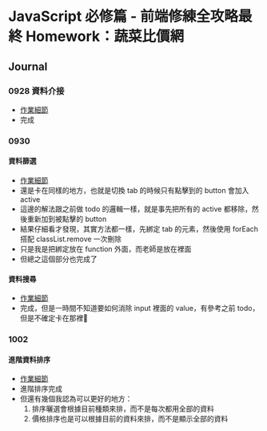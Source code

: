 # JavaScript 必修篇 - 前端修練全攻略最終 Homework：蔬菜比價網

## Journal

### 0928 資料介接

- [作業細節](https://hackmd.io/@w4wBc9wkR4CvPsIeEWiLbg/S1XivuMAu/%2FQpqZIiuoQbKqGmFAYZ7oHw)
- 完成

### 0930

#### 資料篩選

- [作業細節](https://hackmd.io/@w4wBc9wkR4CvPsIeEWiLbg/S1XivuMAu/%2FUDrIpNeZRz6Zax_Mt384uQ)
- 還是卡在同樣的地方，也就是切換 tab 的時候只有點擊到的 button 會加入 active
- 這邊的解法跟之前做 todo 的邏輯一樣，就是事先把所有的 active 都移除，然後重新加到被點擊的 button
- 結果仔細看才發現，其實方法都一樣，先綁定 tab 的元素，然後使用 forEach 搭配 classList.remove 一次刪除
- 只是我是把綁定放在 function 外面，而老師是放在裡面
- 但總之這個部分也完成了

#### 資料搜尋

- [作業細節](https://hackmd.io/@w4wBc9wkR4CvPsIeEWiLbg/S1XivuMAu/%2FqywznB85Q5qkhCcwyWTiGg)
- 完成，但是一時間不知道要如何消除 input 裡面的 value，有參考之前 todo，但是不確定卡在那裡🫠

### 1002

#### 進階資料排序

- [作業細節](https://hackmd.io/@w4wBc9wkR4CvPsIeEWiLbg/S1XivuMAu/%2FXuv_Ra75TCqFV2gk0vAMkg)
- 進階排序完成
- 但還有幾個我認為可以更好的地方：
	1. 排序曬選會根據目前種類來排，而不是每次都用全部的資料
	2. 價格排序也是可以根據目前的資料來排，而不是顯示全部的資料